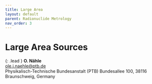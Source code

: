 ```yaml
---
title: Large Area
layout: default
parent: Radionuclide Metrology
nav_order: 3
---
```


# Large Area Sources

{: .lead }
**O. Nähle**\
<ole.j.naehle@ptb.de>\
Physikalisch-Technische Bundesanstalt (PTB) Bundesallee 100, 38116
Braunschweig, Germany
